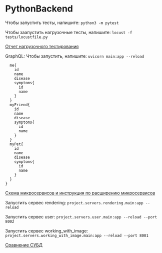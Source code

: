 # PythonBackend

Чтобы запустить тесты, напишите: `python3 -m pytest`

Чтобы заапустить нагрузочные тесты, напишите: `locust -f tests/locustfile.py`

[Отчет нагрузочного тестирования](Отчет%20нагрузочного%20тестирования.pages)

GraphQL:
Чтобы запустить, напишите: `uvicorn main:app --reload`

```{
  me{
    id
    name
    disease
    symptoms{
      id
      name
    }
  }
  myFriend{
    id
    name
    disease
    symptoms{
      id
      name
    }
  }
  myPet{
    id
    name
    disease
    symptoms{
      id
      name
    }
  }
}
```
[Схема микросервисов и инструкция по расширению микросервисов](Diagram.drawio.png)

Запустить сервес rendering: `project.servers.rendering.main:app --reload`

Запустить сервес user: `project.servers.user.main:app --reload --port 8002`

Запустить сервес working_with_image: `project.servers.working_with_image.main:app --reload --port 8001`

[Сравнение СУБД](СравнениеСУБД.pages)